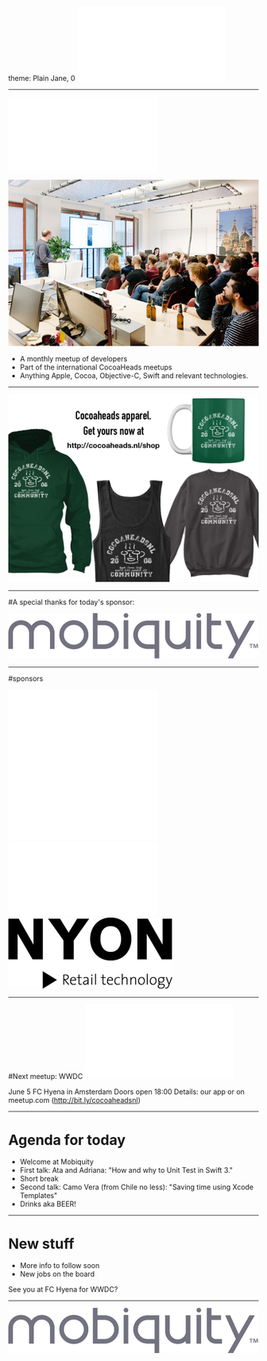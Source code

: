 theme: Plain Jane, 0
 ![fit 150%](../../Logos/CocoaHeadsNL.pdf)

---

![right](../../Logos/CocoaHeadsNL.pdf)

![inline fit](../../Images/4.jpg)

- A monthly meetup of developers
- Part of the international CocoaHeads meetups
- Anything Apple, Cocoa, Objective-C, Swift and relevant technologies.

---

![fit](../../Images/swag.png)

---

#A special thanks for today's sponsor:

![inline fit](../../Logos/mobiquity-logo.png)

---

#sponsors

![inline fit 40%](../../Logos/theCapitals.pdf)![inline fit 60%](../../Logos/egeniq.pdf)
![inline fit 300%](../../Logos/xebia.pdf)![inline fit 80%](../../Logos/logo-nyon_black_website.png)

---

#Next meetup: WWDC 
![inline](../../Logos/theCapitals.pdf)

June 5
FC Hyena in Amsterdam
Doors open 18:00
Details: our app or on meetup.com (http://bit.ly/cocoaheadsnl)

---

# Agenda for today

- Welcome at Mobiquity
- First talk: Ata and Adriana: "How and why to Unit Test in Swift 3."
- Short break
- Second talk: Camo Vera (from Chile no less): "Saving time using Xcode Templates"
- Drinks aka BEER!

---

# New stuff

- More info to follow soon
- New jobs on the board

See you at FC Hyena for WWDC?

---

![inline fit](../../Logos/mobiquity-logo.png)

